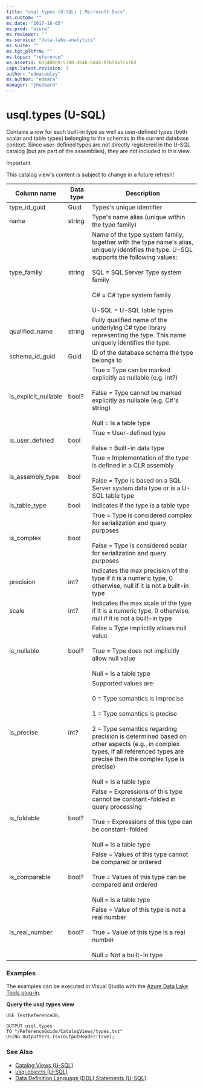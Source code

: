 ```yaml
---
title: "usql.types (U-SQL) | Microsoft Docs"
ms.custom: ""
ms.date: "2017-10-05"
ms.prod: "azure"
ms.reviewer: ""
ms.service: "data-lake-analytics"
ms.suite: ""
ms.tgt_pltfrm: ""
ms.topic: "reference"
ms.assetid: 6d3488b9-5380-4b48-bd4b-97b59afca76d
caps.latest.revision: 3
author: "edmacauley"
ms.author: "edmaca"
manager: "jhubbard"
---
```

# usql.types (U-SQL)

Contains a row for each built-in type as well as user-defined types (both scalar and table types) belonging to the schemas in the current database context. Since user-defined types are not directly registered in the U-SQL catalog (but are part of the assemblies), they are not included in this view.

> [!IMPORTANT]
> This catalog view's content is subject to change in a future refresh!

Column name  |Data type  |Description  
---------|---------|---------
type_id_guid     |Guid         |Types's unique identifier         
name     |string         |Type's name alias (unique within the type family)         
type_family     |string         |Name of the type system family, together with the type name's alias, uniquely identifies the type. U-SQL supports the following values:<br><br> SQL = SQL Server Type system family<br><br> C# = C# type system family<br><br> U-SQL = U-SQL table types         
qualified_name     |string         |Fully qualified name of the underlying C# type library representing the type. This name uniquely identifies the type.         
schema_id_guid     |Guid         |ID of the database schema the type belongs to
is_explicit_nullable|bool?|True = Type can be marked explicitly as nullable (e.g. int?)<br><br> False = Type cannot be marked explicitly as nullable (e.g. C#'s string)<br><br> Null = Is a table type
is_user_defined|bool|True = User-defined type<br><br> False = Built-in data type
is_assembly_type |bool|True = Implementation of the type is defined in a CLR assembly<br><br> False = Type is based on a SQL Server system data type or is a U-SQL table type
is_table_type|bool|Indicates if the type is a table type
is_complex|bool|True = Type is considered complex for serialization and query purposes<br><br> False = Type is considered scalar for serialization and query purposes  
precision|int?|Indicates the max precision of the type if it is a numeric type, 0 otherwise, null if it is not a built-in type
scale|int?|Indicates the max scale of the type if it is a numeric type, 0 otherwise, null if it is not a built-in type
is_nullable|bool?|False = Type implicitly allows null value<br><br> True = Type does not implicitly allow null value<br><br> Null = Is a table type
is_precise|int?|Supported values are:<br><br> 0 = Type semantics is imprecise<br><br> 1 = Type semantics is precise<br><br> 2 = Type semantics regarding precision is determined based on other aspects (e.g., in complex types, if all referenced types are precise then the complex type is precise)<br><br> Null = Is a table type
is_foldable|bool?|False =   Expressions of this type cannot be constant-folded in query processing<br><br> True = Expressions of this type can be constant-folded<br><br> Null = Is a table type
is_comparable|bool?|False = Values of this type cannot be compared or ordered<br><br> True = Values of this type can be compared and ordered<br><br> Null = Is a table type
is_real_number|bool?|False = Value of this type is not a real number<br><br> True = Value of this type is a real number<br><br> Null = Not a built-in type


### Examples
The examples can be executed in Visual Studio with the [Azure Data Lake Tools plug-in](https://www.microsoft.com/download/details.aspx?id=49504). 


 **Query the usql.types view**
 ```
USE TestReferenceDB;

OUTPUT usql.types
TO "/ReferenceGuide/CatalogViews/types.txt"
USING Outputters.Tsv(outputHeader:true);
```


### See Also
* [Catalog Views (U-SQL)](catalog-views-u-sql.md)
* [usql.objects (U-SQL)](usql-objects-u-sql.md)
* [Data Definition Language (DDL) Statements (U-SQL)](data-definition-language-ddl-statements-u-sql.md)



